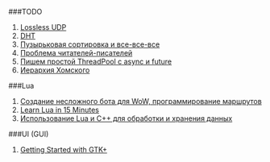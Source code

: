 ###TODO

1. [Lossless UDP](http://wiki.tox.im/index.php/Lossless_UDP)
2. [DHT](http://wiki.tox.im/index.php/DHT)
3. [Пузырьковая сортировка и все-все-все](http://habrahabr.ru/post/204600/)
4. [Проблема читателей-писателей](http://ru.wikipedia.org/wiki/%D0%9F%D1%80%D0%BE%D0%B1%D0%BB%D0%B5%D0%BC%D0%B0_%D1%87%D0%B8%D1%82%D0%B0%D1%82%D0%B5%D0%BB%D0%B5%D0%B9-%D0%BF%D0%B8%D1%81%D0%B0%D1%82%D0%B5%D0%BB%D0%B5%D0%B9)
5. [Пишем простой ThreadPool с async и future](http://habrahabr.ru/post/188234/)
6. [Иерархия Хомского](http://ru.wikipedia.org/wiki/%D0%98%D0%B5%D1%80%D0%B0%D1%80%D1%85%D0%B8%D1%8F_%D0%A5%D0%BE%D0%BC%D1%81%D0%BA%D0%BE%D0%B3%D0%BE)

###Lua

1. [Создание несложного бота для WoW, программирование маршрутов](http://habrahabr.ru/post/189792/)
2. [Learn Lua in 15 Minutes](http://tylerneylon.com/a/learn-lua/)
3. [Использование Lua и C++ для обработки и хранения данных](http://habrahabr.ru/post/197300/) 

###UI (GUI)

1. [Getting Started with GTK+](https://developer.gnome.org/gtk3/3.0/gtk-getting-started.html)
